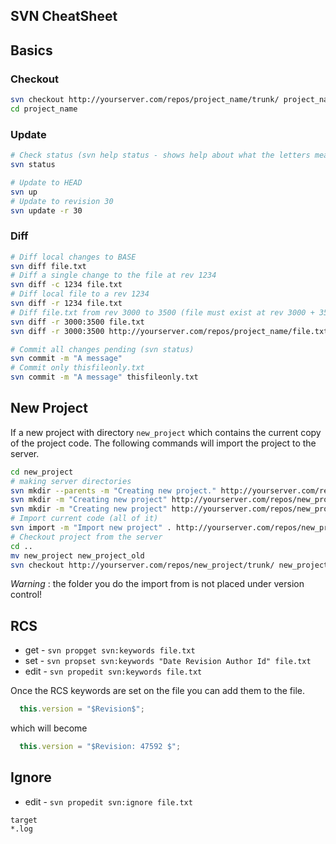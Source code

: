 SVN CheatSheet
--------------

## Basics

### Checkout

```bash
svn checkout http://yourserver.com/repos/project_name/trunk/ project_name
cd project_name
```
### Update

```bash
# Check status (svn help status - shows help about what the letters mean) 
svn status

# Update to HEAD
svn up
# Update to revision 30
svn update -r 30
```

### Diff

```bash
# Diff local changes to BASE
svn diff file.txt
# Diff a single change to the file at rev 1234
svn diff -c 1234 file.txt
# Diff local file to a rev 1234
svn diff -r 1234 file.txt
# Diff file.txt from rev 3000 to 3500 (file must exist at rev 3000 + 3500)
svn diff -r 3000:3500 file.txt
svn diff -r 3000:3500 http://yourserver.com/repos/project_name/file.txt
```

```bash
# Commit all changes pending (svn status)
svn commit -m "A message"
# Commit only thisfileonly.txt
svn commit -m "A message" thisfileonly.txt
```

## New Project

If a new project with directory `new_project` which contains the current
copy of the project code.  The following commands will import the project
to the server.

```bash
cd new_project
# making server directories
svn mkdir --parents -m "Creating new project." http://yourserver.com/repos/new_project/trunk/
svn mkdir -m "Creating new project" http://yourserver.com/repos/new_project/tags/
svn mkdir -m "Creating new project" http://yourserver.com/repos/new_project/branches/
# Import current code (all of it)
svn import -m "Import new project" . http://yourserver.com/repos/new_project/trunk/
# Checkout project from the server
cd ..
mv new_project new_project_old
svn checkout http://yourserver.com/repos/new_project/trunk/ new_project
```

*Warning* : the folder you do the import from is not placed under version control!

## RCS

 * get - `svn propget svn:keywords file.txt`
 * set - `svn propset svn:keywords "Date Revision Author Id" file.txt`
 * edit - `svn propedit svn:keywords file.txt`

Once the RCS keywords are set on the file you can add them to the file.

```javascript
  this.version = "$Revision$";
```

which will become

```javascript
  this.version = "$Revision: 47592 $";
```

## Ignore

 * edit - `svn propedit svn:ignore file.txt`

```
target
*.log
```
